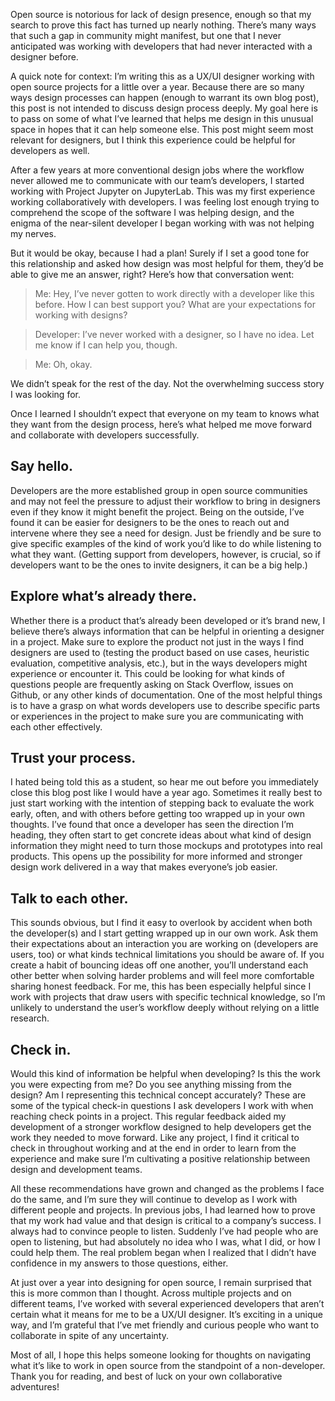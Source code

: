 <!--
.. title: Designing with and for developers
.. slug: designing-with-and-for-developers
.. date: 2020-08-03 00:13:42 UTC-08:42
.. author: Isabela Presedo-Floyd
.. tags: design,
.. category:
.. link:
.. description:
.. type: text
-->

Open source is notorious for lack of design presence, enough so that my search to prove this fact has turned up nearly nothing. There’s many ways that such a gap in community might manifest, but one that I never anticipated was working with developers that had never interacted with a designer before.

A quick note for context: I’m writing this as a UX/UI designer working with open source projects for a little over a year. Because there are so many ways design processes can happen (enough to warrant its own blog post), this post is not intended to discuss design process deeply. My goal here is to pass on some of what I’ve learned that helps me design in this unusual space in hopes that it can help someone else. This post might seem most relevant for designers, but I think this experience could be helpful for developers as well. 

After a few years at more conventional design jobs where the workflow never allowed me to communicate with our team’s developers, I started working with Project Jupyter on JupyterLab. This was my first experience working collaboratively with developers. I was feeling lost enough trying to comprehend the scope of the software I was helping design, and the enigma of the near-silent developer I began working with was not helping my nerves.

But it would be okay, because I had a plan! Surely if I set a good tone for this relationship and asked how design was most helpful for them, they’d be able to give me an answer, right? Here’s how that conversation went:

> Me: Hey, I’ve never gotten to work directly with a developer like this before. How I can best support you? What are your expectations for working with designs?

> Developer: I’ve never worked with a designer, so I have no idea. Let me know if I can help you, though.

> Me: Oh, okay.

We didn’t speak for the rest of the day. Not the overwhelming success story I was looking for.

Once I learned I shouldn’t expect that everyone on my team to knows what they want from the design process, here’s what helped me move forward and collaborate with developers successfully.

## Say hello. 
Developers are the more established group in open source communities and may not feel the pressure to adjust their workflow to bring in designers even if they know it might benefit the project. Being on the outside, I’ve found it can be easier for designers to be the ones to reach out and intervene where they see a need for design. Just be friendly and be sure to give specific examples of the kind of work you’d like to do while listening to what they want. (Getting support from developers, however, is crucial, so if developers want to be the ones to invite designers, it can be a big help.)

## Explore what’s already there.
Whether there is a product that’s already been developed or it’s brand new, I believe there’s always information that can be helpful in orienting a designer in a project. Make sure to explore the product not just in the ways I find designers are used to (testing the product based on use cases, heuristic evaluation, competitive analysis, etc.), but in the ways developers might experience or encounter it. This could be looking for what kinds of questions people are frequently asking on Stack Overflow, issues on Github, or any other kinds of documentation. One of the most helpful things is to have a grasp on what words developers use to describe specific parts or experiences in the project to make sure you are communicating with each other effectively.

## Trust your process. 
I hated being told this as a student, so hear me out before you immediately close this blog post like I would have a year ago. Sometimes it really best to just start working with the intention of stepping back to evaluate the work early, often, and with others before getting too wrapped up in your own thoughts. I’ve found that once a developer has seen the direction I’m heading, they often start to get concrete ideas about what kind of design information they might need to turn those mockups and prototypes into real products. This opens up the possibility for more informed and stronger design work delivered in a way that makes everyone’s job easier.

## Talk to each other. 
This sounds obvious, but I find it easy to overlook by accident when both the developer(s) and I start getting wrapped up in our own work. Ask them their expectations about an interaction you are working on (developers are users, too) or what kinds technical limitations you should be aware of. If you create a habit of bouncing ideas off one another, you’ll understand each other better when solving harder problems and will feel more comfortable sharing honest feedback. For me, this has been especially helpful since I work with projects that draw users with specific technical knowledge, so I’m unlikely to understand the user’s workflow deeply without relying on a little research.

## Check in. 
Would this kind of information be helpful when developing? Is this the work you were expecting from me? Do you see anything missing from the design? Am I representing this technical concept accurately? These are some of the typical check-in questions I ask developers I work with when reaching check points in a project. This regular feedback aided my development of a stronger workflow designed to help developers get the work they needed to move forward. Like any project, I find it critical to check in throughout working and at the end in order to learn from the experience and make sure I’m cultivating a positive relationship between design and development teams.

All these recommendations have grown and changed as the problems I face do the same, and I’m sure they will continue to develop as I work with different people and projects. In previous jobs, I had learned how to prove that my work had value and that design is critical to a company’s success. I always had to convince people to listen. Suddenly I’ve had people who are open to listening, but had absolutely no idea who I was, what I did, or how I could help them. The real problem began when I realized that I didn’t have confidence in my answers to those questions, either.

At just over a year into designing for open source, I remain surprised that this is more common than I thought. Across multiple projects and on different teams, I’ve worked with several experienced developers that aren’t certain what it means for me to be a UX/UI designer. It’s exciting in a unique way, and I’m grateful that I’ve met friendly and curious people who want to collaborate in spite of any uncertainty.

Most of all, I hope this helps someone looking for thoughts on navigating what it’s like to work in open source from the standpoint of a non-developer. Thank you for reading, and best of luck on your own collaborative adventures!
